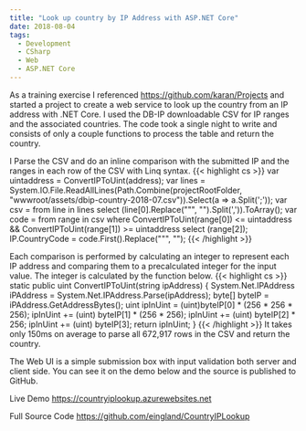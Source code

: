 ```yaml
---
title: "Look up country by IP Address with ASP.NET Core"
date: 2018-08-04
tags:
  - Development
  - CSharp
  - Web
  - ASP.NET Core
---
```


As a training exercise I referenced https://github.com/karan/Projects and started a project to create a web service to look up the country from an IP address with .NET Core. I used the DB-IP downloadable CSV for IP ranges and the associated countries. The code took a single night to write and consists of only a couple functions to process the table and return the country.

I Parse the CSV and do an inline comparison with the submitted IP and the ranges in each row of the CSV with Linq syntax.
{{< highlight cs >}}
var uintaddress = ConvertIPToUint(address);
                var lines = System.IO.File.ReadAllLines(Path.Combine(projectRootFolder, "wwwroot/assets/dbip-country-2018-07.csv")).Select(a => a.Split(';'));
                var csv = from line in lines
                          select (line[0].Replace("\"", "").Split(',')).ToArray();
                var code = from range in csv
                           where ConvertIPToUint(range[0]) <= uintaddress && ConvertIPToUint(range[1]) >= uintaddress
                           select (range[2]);
                IP.CountryCode = code.First().Replace("\"", "");
{{< /highlight >}}

Each comparison is performed by calculating an integer to represent each IP address and comparing them to a precalculated integer for the input value. The integer is calculated by the function below.
{{< highlight cs >}}
static public uint ConvertIPToUint(string ipAddress)
        {
            System.Net.IPAddress iPAddress = System.Net.IPAddress.Parse(ipAddress);
            byte[] byteIP = iPAddress.GetAddressBytes();
            uint ipInUint = (uint)byteIP[0] * (256 * 256 * 256);
            ipInUint += (uint) byteIP[1] * (256 * 256);
            ipInUint += (uint) byteIP[2] * 256;
            ipInUint += (uint) byteIP[3];
            return ipInUint;
        }
{{< /highlight >}}
It takes only 150ms on average to parse all 672,917 rows in the CSV and return the country.

The Web UI is a simple submission box with input validation both server and client side. You can see it on the demo below and the source is published to GitHub.

Live Demo
https://countryiplookup.azurewebsites.net

Full Source Code
https://github.com/eingland/CountryIPLookup